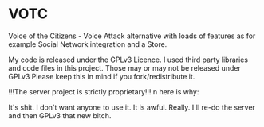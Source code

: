 # VOTC
Voice of the Citizens - Voice Attack alternative with loads of features as for example Social Network integration and a Store.

My code is released under the GPLv3 Licence. I used third party libraries and code files in this project. Those may or may not be released under GPLv3
Please keep this in mind if you fork/redistribute it.


!!!The server project is strictly proprietary!!!
n here is why: 

It's shit. I don't want anyone to use it. It is awful. Really. 
I'll re-do the server and then GPLv3 that new bitch.
